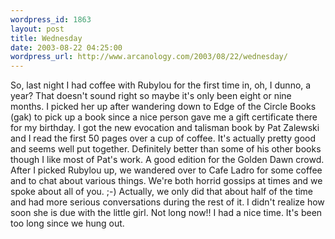 ```yaml
--- 
wordpress_id: 1863
layout: post
title: Wednesday
date: 2003-08-22 04:25:00
wordpress_url: http://www.arcanology.com/2003/08/22/wednesday/
---
```

So, last night I had coffee with Rubylou for the first time in, oh, I dunno, a year? That doesn't sound right so maybe it's only been eight or nine months. I picked her up after wandering down to Edge of the Circle Books (gak) to pick up a book since a nice person gave me a gift certificate there for my birthday. I got the new evocation and talisman book by Pat Zalewski and I read the first 50 pages over a cup of coffee. It's actually pretty good and seems well put together. Definitely better than some of his other books though I like most of Pat's work. A good edition for the Golden Dawn crowd. After I picked Rubylou up, we wandered over to Cafe Ladro for some coffee and to chat about various things. We're both horrid gossips at times and we spoke about all of you. ;-) Actually, we only did that about half of the time and had more serious conversations during the rest of it. I didn't realize how soon she is due with the little girl. Not long now!! I had a nice time. It's been too long since we hung out.